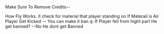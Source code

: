 Make Sure To Remove Credits--

How  Fly Works. it check for material that player standing on If Materail is Air Player Get Kicked -- You can make it ban
q: If Player fell from hight part He get banned?
--No He dont get Banned
